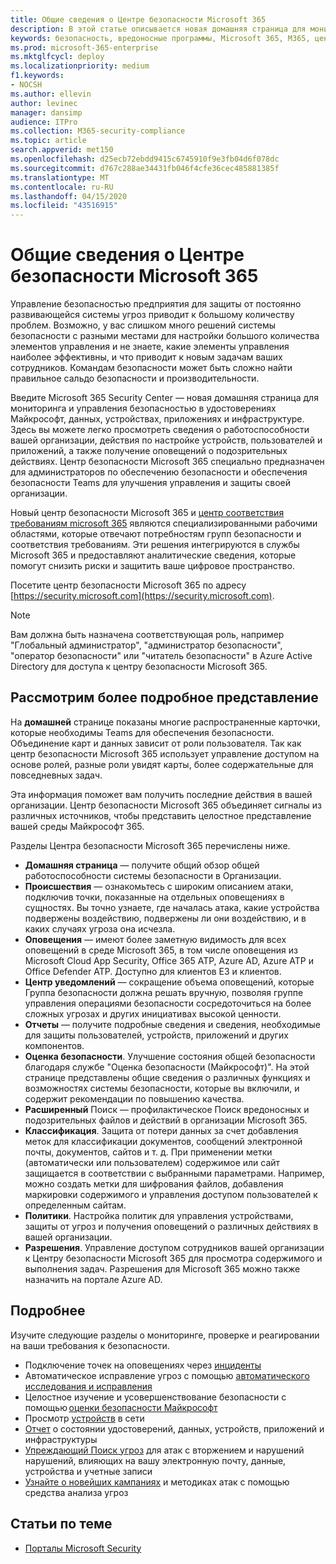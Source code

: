 ```yaml
---
title: Общие сведения о Центре безопасности Microsoft 365
description: В этой статье описывается новая домашняя страница для мониторинга и управления безопасностью в удостоверениях Майкрософт, данных, устройствах и приложениях.
keywords: безопасность, вредоносные программы, Microsoft 365, M365, центр безопасности, монитор, отчет, удостоверения, данные, устройства, приложения
ms.prod: microsoft-365-enterprise
ms.mktglfcycl: deploy
ms.localizationpriority: medium
f1.keywords:
- NOCSH
ms.author: ellevin
author: levinec
manager: dansimp
audience: ITPro
ms.collection: M365-security-compliance
ms.topic: article
search.appverid: met150
ms.openlocfilehash: d25ecb72ebdd9415c6745910f9e3fb04d6f078dc
ms.sourcegitcommit: d767c288ae34431fb046f4cfe36cec485881385f
ms.translationtype: MT
ms.contentlocale: ru-RU
ms.lasthandoff: 04/15/2020
ms.locfileid: "43516915"
---
```

# <a name="overview-of-the-microsoft-365-security-center"></a>Общие сведения о Центре безопасности Microsoft 365

Управление безопасностью предприятия для защиты от постоянно развивающейся системы угроз приводит к большому количеству проблем. Возможно, у вас слишком много решений системы безопасности с разными местами для настройки большого количества элементов управления и не знаете, какие элементы управления наиболее эффективны, и что приводит к новым задачам ваших сотрудников. Командам безопасности может быть сложно найти правильное сальдо безопасности и производительности.

Введите Microsoft 365 Security Center — новая домашняя страница для мониторинга и управления безопасностью в удостоверениях Майкрософт, данных, устройствах, приложениях и инфраструктуре. Здесь вы можете легко просмотреть сведения о работоспособности вашей организации, действия по настройке устройств, пользователей и приложений, а также получение оповещений о подозрительных действиях. Центр безопасности Microsoft 365 специально предназначен для администраторов по обеспечению безопасности и обеспечения безопасности Teams для улучшения управления и защиты своей организации.

Новый центр безопасности Microsoft 365 и [центр соответствия требованиям microsoft 365](https://docs.microsoft.com/microsoft-365/compliance/microsoft-365-compliance-center) являются специализированными рабочими областями, которые отвечают потребностям групп безопасности и соответствия требованиям. Эти решения интегрируются в службы Microsoft 365 и предоставляют аналитические сведения, которые помогут снизить риски и защитить ваше цифровое пространство.

Посетите центр безопасности Microsoft 365 по адресу [https://security.microsoft.com](https://security.microsoft.com). 

> [!NOTE]
> Вам должна быть назначена соответствующая роль, например "Глобальный администратор", "администратор безопасности", "оператор безопасности" или "читатель безопасности" в Azure Active Directory для доступа к центру безопасности Microsoft 365.


## <a name="lets-take-a-closer-look"></a>Рассмотрим более подробное представление

На **домашней** странице показаны многие распространенные карточки, которые необходимы Teams для обеспечения безопасности. Объединение карт и данных зависит от роли пользователя. Так как центр безопасности Microsoft 365 использует управление доступом на основе ролей, разные роли увидят карты, более содержательные для повседневных задач.  

Эта информация поможет вам получить последние действия в вашей организации. Центр безопасности Microsoft 365 объединяет сигналы из различных источников, чтобы представить целостное представление вашей среды Майкрософт 365.

Разделы Центра безопасности Microsoft 365 перечислены ниже.

* **Домашняя страница** — получите общий обзор общей работоспособности системы безопасности в Организации.
* **Происшествия** — ознакомьтесь с широким описанием атаки, подключив точки, показанные на отдельных оповещениях в сущностях. Вы точно узнаете, где началась атака, какие устройства подвержены воздействию, подвержены ли они воздействию, и в каких случаях угроза она исчезла.
* **Оповещения** — имеют более заметную видимость для всех оповещений в среде Microsoft 365, в том числе оповещения из Microsoft Cloud App Security, Office 365 ATP, Azure AD, Azure ATP и Office Defender ATP. Доступно для клиентов E3 и клиентов.  
* **Центр уведомлений** — сокращение объема оповещений, которые Группа безопасности должна решать вручную, позволяя группе управления операциями безопасности сосредоточиться на более сложных угрозах и других инициативах высокой ценности.
* **Отчеты** — получите подробные сведения и сведения, необходимые для защиты пользователей, устройств, приложений и других компонентов.
* **Оценка безопасности**. Улучшение состояния общей безопасности благодаря службе "Оценка безопасности (Майкрософт)". На этой странице представлены общие сведения о различных функциях и возможностях системы безопасности, которые вы включили, и содержит рекомендации по повышению качества.
* **Расширенный** Поиск — профилактическое Поиск вредоносных и подозрительных файлов и действий в организации Microsoft 365.
* **Классификация**. Защита от потери данных за счет добавления меток для классификации документов, сообщений электронной почты, документов, сайтов и т. д. При применении метки (автоматически или пользователем) содержимое или сайт защищается в соответствии с выбранными параметрами. Например, можно создать метки для шифрования файлов, добавления маркировки содержимого и управления доступом пользователей к определенным сайтам.
* **Политики**. Настройка политик для управления устройствами, защиты от угроз и получения оповещений о различных действиях в вашей организации.
* **Разрешения**. Управление доступом сотрудников вашей организации к Центру безопасности Microsoft 365 для просмотра содержимого и выполнения задач. Разрешения для Microsoft 365 можно также назначить на портале Azure AD.

## <a name="learn-more"></a>Подробнее 

Изучите следующие разделы о мониторинге, проверке и реагировании на ваши требования к безопасности.
- Подключение точек на оповещениях через [инциденты](incident-queue.md)
- Автоматическое исправление угроз с помощью [автоматического исследования и исправления](mtp-autoir.md)
- Целостное изучение и усовершенствование безопасности с помощью [оценки безопасности Майкрософт](microsoft-secure-score.md)
- Просмотр [устройств](device-profile.md) в сети
- [Отчет](monitoring-and-reporting.md) о состоянии удостоверений, данных, устройств, приложений и инфраструктуры
- [Упреждающий Поиск угроз](advanced-hunting-overview.md) для атак с вторжением и нарушений нарушений, влияющих на вашу электронную почту, данные, устройства и учетные записи
- [Узнайте о новейших кампаниях](latest-attack-campaigns.md) и методиках атак с помощью средства анализа угроз

## <a name="related-topics"></a>Статьи по теме
- [Порталы Microsoft Security](portals.md)
